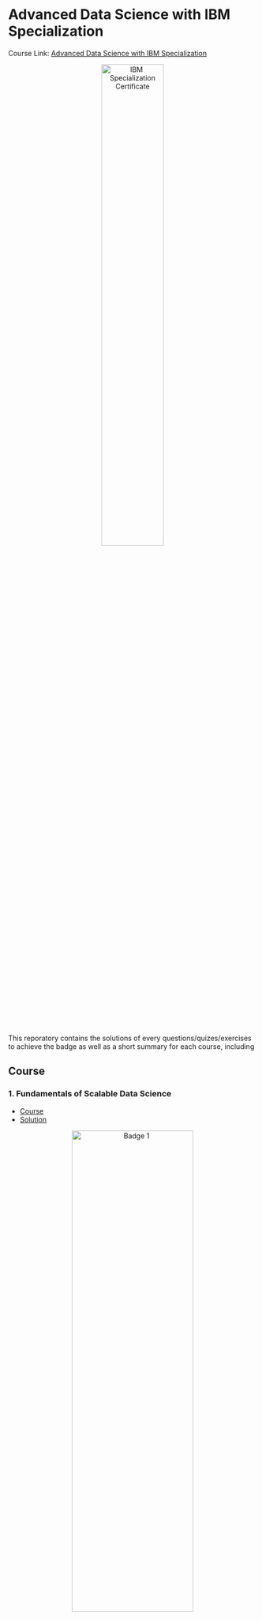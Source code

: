 # Advanced Data Science with IBM Specialization

Course Link: [Advanced Data Science with IBM Specialization](https://www.coursera.org/specializations/advanced-data-science-ibm)

<p align="center">
    <img src="./Badges/advanced_ds.png" width="50%" height="50%" title="IBM Specialization Certificate" >
</p>

This reporatory contains the solutions of every questions/quizes/exercises to achieve the badge as well as a short summary for each course, including

## Course

### 1. Fundamentals of Scalable Data Science

- [Course](https://www.coursera.org/learn/ds)
- [Solution](https://github.com/ansariparvej/Advanced_Data_Science_with_IBM_Specialization/tree/main/Advanced%20Data%20Science_IBM/Course%201%3A%20Fundamentals%20of%20Scalable%20Data%20Science)

<div data-iframe-width="150" data-iframe-height="270" data-share-badge-id="3d69df0f-6000-420e-9b3b-3bed4c4fc585" data-share-badge-host="https://www.credly.com"></div><script type="text/javascript" async src="//cdn.credly.com/assets/utilities/embed.js"></script>
<p align="center">
    <img src="(https://images.credly.com/size/110x110/images/d3d687ea-c3a8-43c8-96bb-704658c71a4a/Fundamentals_of_Scalable_Data_Science.png)" width="70%" height="50%" title="Badge 1" >
</p>

### 2. Advanced Machine Learning and Signal Processing

- [Course](https://www.coursera.org/learn/advanced-machine-learning-signal-processing)
- [Solution](./Course%202:%20Advanced%20Machine%20Learning%20and%20Signal%20Processing/README.md)
<p align="center">
    <img src="./Badges/Advanced-Machine-Learning-and-Signal-Processing.png" width="70%" height="50%" title="Badge 2" >
</p>

### 3. Applied AI with Deep Learning

- [Course](https://www.coursera.org/learn/ai)
- [Solution](./Course%203:%20Applied%20AI%20with%20DeepLearning/README.md)
<p align="center">
    <img src="./Badges/Applied-AI-with-DeepLearning.png" width="70%" height="50%" title="Badge 3" >
</p>

### 4. Advanced Data Science Capstone

- [Course](https://www.coursera.org/learn/advanced-data-science-capstone)
- [Solution](./Course%204:%20Advanced%20Data%20Science%20Capstone/README.md)

<p align="center">
    <img src="./Badges/Advanced-Data-Science-Capstone.png" width="70%" height="50%" title="Badge 4" >
</p>

## Achievement goal:
<p align="center">
    <img src="./Badges/Advanced-Data-Science-with-IBM.png" width="70%" height="50%" title="Badge" >
</p>
